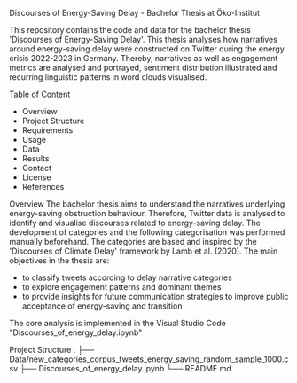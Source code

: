 Discourses of Energy-Saving Delay - Bachelor Thesis at Öko-Institut 

This repository contains the code and data for the bachelor thesis 'Discourses of Energy-Saving Delay'. This thesis analyses how narratives around energy-saving delay were constructed on Twitter during the energy crisis 2022-2023 in Germany. Thereby, narratives as well as engagement metrics are analysed and portrayed, sentiment distribution illustrated and recurring linguistic patterns in word clouds visualised.

Table of Content
- Overview
- Project Structure
- Requirements
- Usage
- Data
- Results
- Contact
- License
- References


Overview
The bachelor thesis aims to understand the narratives underlying energy-saving obstruction behaviour. Therefore, Twitter data is analysed to identify and visualise discourses related to energy-saving delay. The development of categories and the following categorisation was performed manually beforehand. The categories are based and inspired by the 'Discourses of Climate Delay' framework by Lamb et al. (2020).
The main objectives in the thesis are:
- to classify tweets according to delay narrative categories
- to explore engagement patterns and dominant themes
- to provide insights for future communication strategies to improve public acceptance of energy-saving and transition

The core analysis is implemented in the Visual Studio Code "Discourses_of_energy_delay.ipynb"


Project Structure
.
├── Data/new_categories_corpus_tweets_energy_saving_random_sample_1000.csv
├── Discourses_of_energy_delay.ipynb
└── README.md
